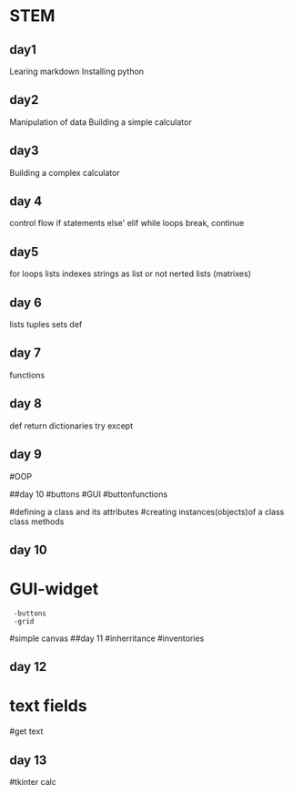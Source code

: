# STEM
## day1
Learing markdown
Installing python
## day2
Manipulation of data
Building a simple calculator 
## day3
Building a complex calculator 
## day 4
control flow
if statements
else' elif
while loops
break, continue 
## day5
for loops
lists
  indexes
  strings as list or not
  nerted lists (matrixes)
## day 6
lists
tuples
sets
def
## day 7
functions
## day 8
def
return
dictionaries
try except
## day 9
#OOP

##day 10
#buttons
#GUI
#buttonfunctions

#defining a class and its attributes
#creating instances(objects)of a class
class methods
## day 10
# GUI-widget
     -buttons
     -grid
#simple canvas
##day 11
#inherritance
#inventories
## day 12
# text fields
#get text
## day 13
#tkinter calc
